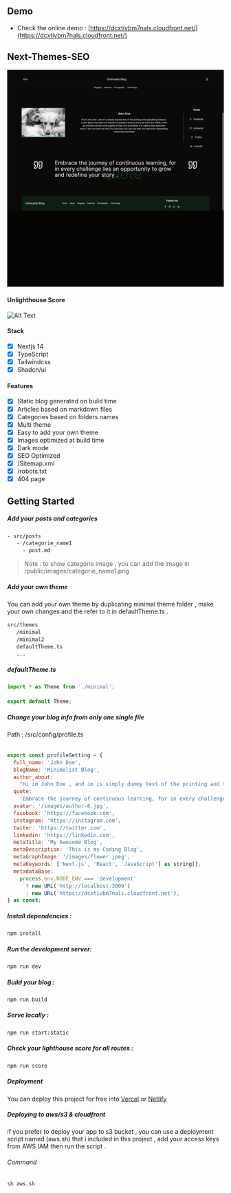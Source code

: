 ## Demo

- Check the online demo : [https://dcxtivbm7nals.cloudfront.net/](https://dcxtivbm7nals.cloudfront.net/)

## Next-Themes-SEO

![Alt Text](preview/screens.gif)

#### Unlighthouse Score

![Alt Text](preview/unlighthouse.gif)

#### Stack

- [x] Nextjs 14
- [x] TypeScript
- [x] Tailwindcss
- [x] Shadcn/ui

#### Features

- [x] Static blog generated on build time
- [x] Articles based on markdown files
- [x] Categories based on folders names
- [x] Multi theme
- [x] Easy to add your own theme
- [x] Images optimized at build time
- [x] Dark mode
- [x] SEO Optimized
- [x] /Sitemap.xml
- [x] /robots.txt
- [x] 404 page

## Getting Started

##### Add your posts and categories

```bash
- src/posts
   - /categorie_name1
     - post.md
```

> Note : to show categorie image , you can add the image in /public/images/categorie_name1.png

##### Add your own theme

You can add your own theme by duplicating minimal theme folder , make your own changes and the refer to it in defaultTheme.ts .

```bash
src/themes
   /minimal
   /minimal2
   defaultTheme.ts
   ...
```

##### defaultTheme.ts

```Javascript
import * as Theme from './minimal';

export default Theme;
```

##### Change your blog info from only one single file

Path : /src/config/profile.ts

```javascript

export const profileSetting = {
  full_name: 'John Doe',
  blogName: 'Minimalist Blog',
  author_about:
    "Hi im John Doe , and im is simply dummy text of the printing and typesetting industry. Lorem Ipsum has been the industry's standard dummy text ever since the 1500s, when an unknown printer took a galley of type and scrambled it to make a type specimen book. It has survived not only five centuries, but also the leap into electronic typesetting, remaining essentially ",
  quote:
    'Embrace the journey of continuous learning, for in every challenge lies an opportunity to grow and redefine your story .',
  avatar: '/images/author-6.jpg',
  facebook: 'https://facebook.com',
  instagram: 'https://instagram.com',
  twiter: 'https://twitter.com',
  linkedin: 'https://linkedin.com',
  metaTitle: 'My Awesome Blog',
  metaDescription: 'This is my Coding Blog',
  metaGraphImage: '/images/flower.jpeg',
  metaKeywords: ['Next.js', 'React', 'JavaScript'] as string[],
  metadataBase:
    process.env.NODE_ENV === 'development'
      ? new URL('http://localhost:3000')
      : new URL('https://dcxtivbm7nals.cloudfront.net'),
} as const;

```

##### Install dependencies :

```bash
npm install
```

##### Run the development server:

```bash
npm run dev
```

##### Build your blog :

```bash
npm run build
```

##### Serve locally :

```bash
npm run start:static
```

##### Check your lighthouse score for all routes :

```bash
npm run score
```

##### Deployment

You can deploy this project for free into [Vercel](https://vercel.com/) or [Netlify](https://www.netlify.com/)

##### Deploying to aws/s3 & cloudfront

if you prefer to deploy your app to s3 bucket , you can use a deployment script named (aws.sh) that i included in this project , add your access keys from AWS IAM then run the script .

###### Command

```bash
sh aws.sh
```
